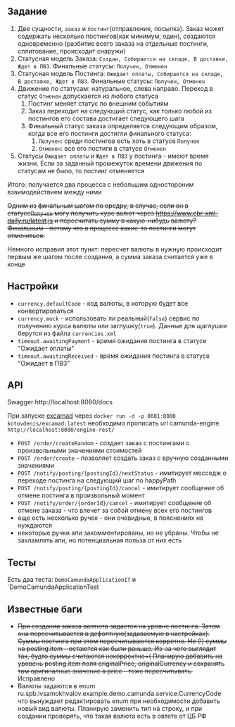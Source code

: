 ## Задание
1. Две сущности, `заказ` и `постинг`(отправление, посылка). Заказ может содержать несколько постингов(как минимум, один), создаются одновременно (разбитие всего заказа на отдельные постинги, сплитование, происходит снаружи)
2. Статусная модель Заказа: `Создан, Собирается на складе, В доставке, Ждет в ПВЗ`. Финальные статусы: `Получен, Отменен`
3. Статусная модель Постинга: `Ожидает оплаты, Собирается на складе, В доставке, Ждет в ПВЗ`. Финальные статусы: `Получен, Отменен`
4. Движение по статусам: натуральное, слева направо. Переход в статус `Отменен` допускается из любого статуса
   1. Постинг меняет статус по внешним событиям
   2. Заказ переходит на следующий статус, как только любой из постингов его состава достигает следующего шага
   3. Финальный статус заказа определяется следующим образом, когда все его постинги достигли финального статуса:
      1. `Получен`: среди постингов есть хоть в статусе `Получен`
      2. `Отменен`: все его постиги в статусе `Отменен`
5. Статусы `Ожидает оплаты` и `Ждет в ПВЗ` у постинга - имеют время жизни. Если за заданный промежуток времени движения по статусам не было, то постинг отменяется
   

Итого: получается два процесса с небольшим одностороним взаимодействием между ними


~~Одним из финальным шагом по оредру, в случае, если он в статусе`Получен` могу получить курс валют через https://www.cbr-xml-daily.ru/latest.js и пересчитать сумму в какую-нибудь валюту? Финальным - потому что в процессе какие-то постинги могут отмениться.~~

Немного исправил этот пункт: пересчет валюты в нужную происходит первым же шагом после создания, а сумма заказа считается уже в конце

## Настройки
 * `currency.defaultCode` - код валюты, в которую будет все конвертироваться
 * `currency.mock` - использовать ли реальный(`false`) сервис по получению курса валюты или заглушку(`true`). Данные для щаглушки берутся из файла `currencies.xml`  
 * `timeout.awaitingPayment` - время ожидания постинга в статусе "Ожидает оплаты"
 * `timeout.awaitingReceived` - время ожидания постинга в статусе "Ожидает в ПВЗ"

## API
Swagger http://localhost:8080/docs

При запуске [excamad](https://github.com/KotskinKotskin/camunda-excamad) через 
`docker run -d -p 8081:8080 kotovdenis/excamad:latest` необходимо прописать url camunda-engine `http://localhost:8080/engine-rest/` 

* `POST /order/createRandom` - создает заказ с постингами с произвольными значениями стоимостей
* `POST /order/create` - позволяет создать заказ с вручную созданными значениями
* `POST /notify/posting/{postingId}/nextStatus` - имитирует месседж о переходе постинга на следующий шаг по happyPath
* `POST /notify/posting/{postingId}/cancel` - имитирует сообщение об отмене постинга в произвольный момент
* `POST /notify/order/{orderId}/cancel` - имитирует сообщение об отмене заказа - что влечет за собой отмену всех его постингов
* еще есть несколько ручек - они очевидные, в пояснениях не нуждаются
* некоторые ручки апи закомментированы, но не убраны. Чтобы не захламлять апи, но потенциальная польза от них есть

## Тесты
Есть два теста: `DemoCamundaApplicationIT` и `DemoCamundaApplicationTest

## Известные баги
* ~~При создании заказа валтюта задается на уровне постинга. Затем она пересчитывается в дефолтную(задаваемую в настройках). Суммы постинга при этом пересчитываются корретно.
Но (!) суммы на posting.item - остаются как были раньше. Из-за чего выглядит так, будто суммы считаются некорректно=(
Планирую добавить на уровень posting.item поля originalPrice, originalCurrency и сохранять там оригиналные значение а price - тоже пересчитывать.~~
Исправлено
* Валюты задаются в enum ru.spb.ivsamokhvalov.example.demo.camunda.service.CurrencyCode что вынуждает редактировать enum при необходимости добавить новый вид валюты.
Планирую заменить тип на строку, и при создании проверять, что такая валюта есть в овтете от ЦБ РФ
